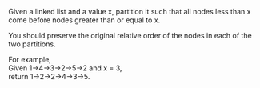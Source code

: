 Given a linked list and a value x, partition it such that all nodes less than x come before nodes greater than or equal to x.

You should preserve the original relative order of the nodes in each of the two partitions.

For example,  
Given 1->4->3->2->5->2 and x = 3,  
return 1->2->2->4->3->5.

